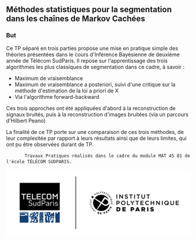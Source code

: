 ## Méthodes statistiques pour la segmentation dans les chaînes de Markov Cachées

### But

Ce TP séparé en trois parties propose une mise en pratique simple des théories présentées dans le cours d'Inférence Bayésienne de deuxième année de Télécom SudParis. 
Il repose sur l'apprentissage des trois algorithmes les plus classiques de segmentation dans ce cadre, à savoir : 
  - Maximum de vraisemblance
  - Maximum de vraisemblance a posteriori, suivi d'une critique sur la méthode d'estimation de la loi a priori de X
  - Via l'algorithme forward-backward 
 
 Ces trois approches ont été appliquées d'abord à la reconstruction de signaux bruités, puis à la reconstruction d'images bruitées (via un parcours d'Hilbert Peano)
 
 La finalité de ce TP porte sur une comparaison de ces trois méthodes, de leur complexitée par rapport à leurs résultats ainsi que de leurs limites, qui ont pu être observées durant de TP.

           Travaux Pratiques réalisés dans le cadre du module MAT 45 01 de l'école TÉLÉCOM SUDPARIS.

![Test](https://github.com/Erwanlbv/Projet-Info/blob/master/NeuralNetwork/src/main/resources/Logo_TSP_Colored.png)

